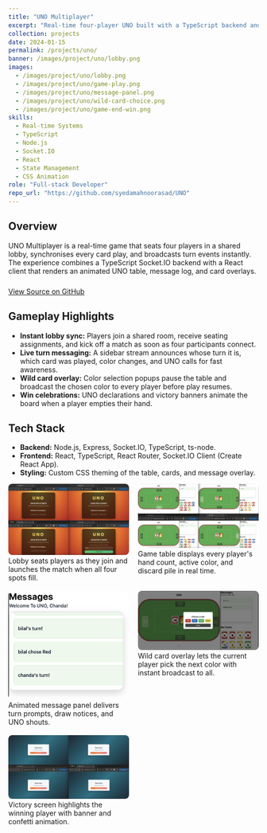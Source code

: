 ```yaml
---
title: "UNO Multiplayer"
excerpt: "Real-time four-player UNO built with a TypeScript backend and modern React client."
collection: projects
date: 2024-01-15
permalink: /projects/uno/
banner: /images/project/uno/lobby.png
images:
  - /images/project/uno/lobby.png
  - /images/project/uno/game-play.png
  - /images/project/uno/message-panel.png
  - /images/project/uno/wild-card-choice.png
  - /images/project/uno/game-end-win.png
skills:
  - Real-time Systems
  - TypeScript
  - Node.js
  - Socket.IO
  - React
  - State Management
  - CSS Animation
role: "Full-stack Developer"
repo_url: "https://github.com/syedamahnoorasad/UNO"
---
```


## Overview

UNO Multiplayer is a real-time game that seats four players in a shared lobby, synchronises every card play, and broadcasts turn events instantly. The experience combines a TypeScript Socket.IO backend with a React client that renders an animated UNO table, message log, and card overlays.

<div style="margin:24px 0;">
  <a href="{{ page.repo_url }}" class="btn btn--primary" target="_blank" rel="noopener">
    View Source on GitHub
  </a>
</div>

## Gameplay Highlights

- **Instant lobby sync:** Players join a shared room, receive seating assignments, and kick off a match as soon as four participants connect.
- **Live turn messaging:** A sidebar stream announces whose turn it is, which card was played, color changes, and UNO calls for fast awareness.
- **Wild card overlay:** Color selection popups pause the table and broadcast the chosen color to every player before play resumes.
- **Win celebrations:** UNO declarations and victory banners animate the board when a player empties their hand.

## Tech Stack

- **Backend:** Node.js, Express, Socket.IO, TypeScript, ts-node.
- **Frontend:** React, TypeScript, React Router, Socket.IO Client (Create React App).
- **Styling:** Custom CSS theming of the table, cards, and message overlay.

<div style="display:grid;grid-template-columns:repeat(auto-fit,minmax(220px,1fr));gap:18px;">
  <figure style="margin:0;">
    <img src="/images/project/uno/lobby.png" alt="UNO lobby screen showing four seats" style="width:100%;border-radius:8px;" />
    <figcaption>Lobby seats players as they join and launches the match when all four spots fill.</figcaption>
  </figure>
  <figure style="margin:0;">
    <img src="/images/project/uno/game-play.png" alt="UNO gameplay with four players around the table" style="width:100%;border-radius:8px;" />
    <figcaption>Game table displays every player's hand count, active color, and discard pile in real time.</figcaption>
  </figure>
  <figure style="margin:0;">
    <img src="/images/project/uno/message-panel.png" alt="Live message panel announcing turn updates" style="width:100%;border-radius:8px;" />
    <figcaption>Animated message panel delivers turn prompts, draw notices, and UNO shouts.</figcaption>
  </figure>
  <figure style="margin:0;">
    <img src="/images/project/uno/wild-card-choice.png" alt="Wild card color selection overlay" style="width:100%;border-radius:8px;" />
    <figcaption>Wild card overlay lets the current player pick the next color with instant broadcast to all.</figcaption>
  </figure>
  <figure style="margin:0;">
    <img src="/images/project/uno/game-end-win.png" alt="UNO win screen showing banner and confetti" style="width:100%;border-radius:8px;" />
    <figcaption>Victory screen highlights the winning player with banner and confetti animation.</figcaption>
  </figure>
</div>
